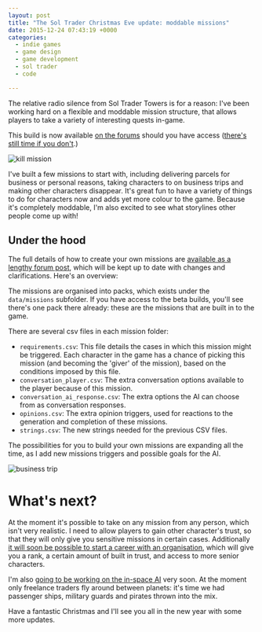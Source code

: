 ```yaml
---
layout: post
title: "The Sol Trader Christmas Eve update: moddable missions"
date: 2015-12-24 07:43:19 +0000
categories:
  - indie games
  - game design
  - game development
  - sol trader
  - code

---
```


The relative radio silence from Sol Trader Towers is for a reason: I've been working hard on a flexible and moddable mission structure, that allows players to take a variety of interesting quests in-game.

This build is now available [on the forums](http://forums.soltrader.net) should you have access ([there's still time if you don't](http://soltrader.net/back-us).)

![kill mission](http://i.imgur.com/x08Gprc.png)

I've built a few missions to start with, including delivering parcels for business or personal reasons, taking characters to on business trips and making other characters disappear. It's great fun to have a variety of things to do for characters now and adds yet more colour to the game. Because it's completely moddable, I'm also excited to see what storylines other people come up with!

## Under the hood

The full details of how to create your own missions are [available as a lengthy forum post](http://forums.soltrader.net/post/modding-mission-data-structures-7846221?pid=1290228731#post1290228731), which will be kept up to date with changes and clarifications. Here's an overview:

The missions are organised into packs, which exists under the `data/missions` subfolder. If you have access to the beta builds, you'll see there's one pack there already: these are the missions that are built in to the game.

There are several csv files in each mission folder:

* `requirements.csv`: This file details the cases in which this mission might be triggered. Each character in the game has a chance of picking this mission (and becoming the 'giver' of the mission), based on the conditions imposed by this file.
* `conversation_player.csv`: The extra conversation options available to the player because of this mission.
* `conversation_ai_response.csv`: The extra options the AI can choose from as conversation responses.
* `opinions.csv`: The extra opinion triggers, used for reactions to the generation and completion of these missions.
* `strings.csv`: The new strings needed for the previous CSV files.

The possibilities for you to build your own missions are expanding all the time, as I add new missions triggers and possible goals for the AI.

![business trip](http://i.imgur.com/G4WjgFP.png)

# What's next?

At the moment it's possible to take on any mission from any person, which isn't very realistic. I need to allow players to gain other character's trust, so that they will only give you sensitive missions in certain cases. Additionally [it will soon be possible to start a career with an organisation](https://trello.com/c/Kvjzaeqb/196-organisation-rank-careers), which will give you a rank, a certain amount of built in trust, and access to more senior characters.

I'm also [going to be working on the in-space AI](https://trello.com/c/LgVsT5xN/227-space-ai) very soon. At the moment only freelance traders fly around between planets: it's time we had passenger ships, military guards and pirates thrown into the mix.

Have a fantastic Christmas and I'll see you all in the new year with some more updates.
